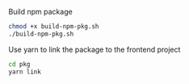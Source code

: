 Build npm package

```sh
chmod +x build-npm-pkg.sh
./build-npm-pkg.sh
```

Use yarn to link the package to the frontend project

```sh
cd pkg
yarn link
```
